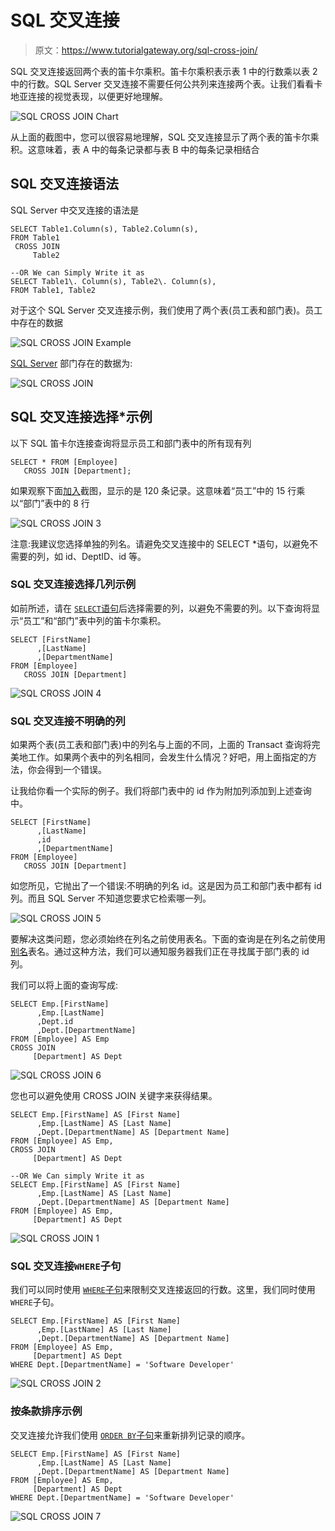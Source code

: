 # SQL 交叉连接

> 原文：<https://www.tutorialgateway.org/sql-cross-join/>

SQL 交叉连接返回两个表的笛卡尔乘积。笛卡尔乘积表示表 1 中的行数乘以表 2 中的行数。SQL Server 交叉连接不需要任何公共列来连接两个表。让我们看看卡地亚连接的视觉表现，以便更好地理解。

![SQL CROSS JOIN Chart](img/b99b3433b9cf3e16517be489a88b01d2.png)

从上面的截图中，您可以很容易地理解，SQL 交叉连接显示了两个表的笛卡尔乘积。这意味着，表 A 中的每条记录都与表 B 中的每条记录相结合

## SQL 交叉连接语法

SQL Server 中交叉连接的语法是

```
SELECT Table1.Column(s), Table2.Column(s),
FROM Table1
 CROSS JOIN
     Table2 

--OR We can Simply Write it as
SELECT Table1\. Column(s), Table2\. Column(s),
FROM Table1, Table2 
```

对于这个 SQL Server 交叉连接示例，我们使用了两个表(员工表和部门表)。员工中存在的数据

![SQL CROSS JOIN Example](img/0818dbcbb8a8dbe7dd9cff0fa2bed373.png)

[SQL Server](https://www.tutorialgateway.org/sql/) 部门存在的数据为:

![SQL CROSS JOIN](img/aff47d2ce5cff6a22067a68da5303b1c.png)

## SQL 交叉连接选择*示例

以下 SQL 笛卡尔连接查询将显示员工和部门表中的所有现有列

```
SELECT * FROM [Employee]
   CROSS JOIN [Department];
```

如果观察下面[加入](https://www.tutorialgateway.org/sql-joins/)截图，显示的是 120 条记录。这意味着“员工”中的 15 行乘以“部门”表中的 8 行

![SQL CROSS JOIN 3](img/7b5e882d8023ac9ad9d20520de42a1bf.png)

注意:我建议您选择单独的列名。请避免交叉连接中的 SELECT *语句，以避免不需要的列，如 id、DeptID、id 等。

### SQL 交叉连接选择几列示例

如前所述，请在 [`SELECT`语句](https://www.tutorialgateway.org/sql-select-statement/)后选择需要的列，以避免不需要的列。以下查询将显示“员工”和“部门”表中列的笛卡尔乘积。

```
SELECT [FirstName]
      ,[LastName]
      ,[DepartmentName]
FROM [Employee]
   CROSS JOIN [Department]
```

![SQL CROSS JOIN 4](img/701f485edf2ece6987b0dc6f039e1193.png)

### SQL 交叉连接不明确的列

如果两个表(员工表和部门表)中的列名与上面的不同，上面的 Transact 查询将完美地工作。如果两个表中的列名相同，会发生什么情况？好吧，用上面指定的方法，你会得到一个错误。

让我给你看一个实际的例子。我们将部门表中的 id 作为附加列添加到上述查询中。

```
SELECT [FirstName]
      ,[LastName]
      ,id
      ,[DepartmentName]
FROM [Employee]
   CROSS JOIN [Department]
```

如您所见，它抛出了一个错误:不明确的列名 id。这是因为员工和部门表中都有 id 列。而且 SQL Server 不知道您要求它检索哪一列。

![SQL CROSS JOIN 5](img/a2441446ec025c68f8d0529fe5dee202.png)

要解决这类问题，您必须始终在列名之前使用表名。下面的查询是在列名之前使用[别名](https://www.tutorialgateway.org/sql-alias/)表名。通过这种方法，我们可以通知服务器我们正在寻找属于部门表的 id 列。

我们可以将上面的查询写成:

```
SELECT Emp.[FirstName]
      ,Emp.[LastName]
      ,Dept.id
      ,Dept.[DepartmentName]
FROM [Employee] AS Emp
CROSS JOIN
     [Department] AS Dept
```

![SQL CROSS JOIN 6](img/727786959c4834781dfc03d5efde596d.png)

您也可以避免使用 CROSS JOIN 关键字来获得结果。

```
SELECT Emp.[FirstName] AS [First Name]
      ,Emp.[LastName] AS [Last Name]
      ,Dept.[DepartmentName] AS [Department Name]
FROM [Employee] AS Emp,
CROSS JOIN
     [Department] AS Dept

--OR We Can simply Write it as
SELECT Emp.[FirstName] AS [First Name]
      ,Emp.[LastName] AS [Last Name]
      ,Dept.[DepartmentName] AS [Department Name]
FROM [Employee] AS Emp,
     [Department] AS Dept
```

![SQL CROSS JOIN 1](img/40e959859a418710d7bbd91258e020f1.png)

### SQL 交叉连接`WHERE`子句

我们可以同时使用 [`WHERE`子句](https://www.tutorialgateway.org/sql-where-clause/)来限制交叉连接返回的行数。这里，我们同时使用`WHERE`子句。

```
SELECT Emp.[FirstName] AS [First Name]
      ,Emp.[LastName] AS [Last Name]
      ,Dept.[DepartmentName] AS [Department Name]
FROM [Employee] AS Emp,
     [Department] AS Dept
WHERE Dept.[DepartmentName] = 'Software Developer'
```

![SQL CROSS JOIN 2](img/8886aee04569d1b3f6b342f6642b48d7.png)

### 按条款排序示例

交叉连接允许我们使用 [`ORDER BY`子句](https://www.tutorialgateway.org/sql-order-by-clause/)来重新排列记录的顺序。

```
SELECT Emp.[FirstName] AS [First Name]
      ,Emp.[LastName] AS [Last Name]
      ,Dept.[DepartmentName] AS [Department Name]
FROM [Employee] AS Emp,
     [Department] AS Dept
WHERE Dept.[DepartmentName] = 'Software Developer'
```

![SQL CROSS JOIN 7](img/e3c540e8e3fc6e844527c427e87fca07.png)